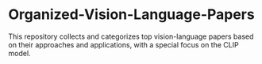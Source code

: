# Organized-Vision-Language-Papers
This repository collects and categorizes top vision-language papers based on their approaches and applications, with a special focus on the CLIP model. 
